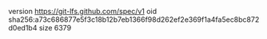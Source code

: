version https://git-lfs.github.com/spec/v1
oid sha256:a73c686877e5f3c18b12b7eb1366f98d262ef2e369f1a4fa5ec8bc872d0ed1b4
size 6379
